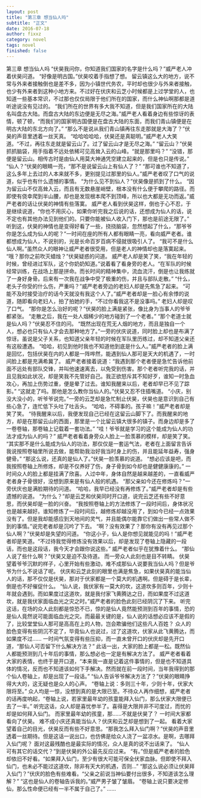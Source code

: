 ```yaml
---
layout: post
title: "第三章 想当仙人吗"
subtitle: "正文"
date: 2016-07-18
author: fixxz
category: novel
tags: novel
finished: false
---
```


第三章  想当仙人吗
“伏昊我问你，你知道我们国家的名字是什么吗？”威严老人冲着伏昊问道。
“好像是明古国。”伏昊咬着手指想了想。
留云镇这么大的地方，说不常与外来者接触倒也是差不多，因为小镇世代务农，平时却也很少与外来者接触，也少有外来者到这种小地方来。不过好在伏庆和云芝小时候都是上过学堂的人，也知道一些基本常识，不过那也仅仅局限于他们所在的国家，而什么神仙啊那都是道听途说没有见过的。
“我们所在的世界有多大我不知道，但是我们国家所在的大陆名叫盘古大陆。而盘古大陆的东边便是无尽之海。”威严老人看着身边有些惊讶的表情，顿了顿，“而我们的国家明古国便是在盘古大陆的东面，而我们青山镇便是在明古大陆的东北方向了。”
“那么不是说从我们青山镇再往东走那就是大海了？”伏昊的声音里透着一丝天真。
“哈哈哈哈哈，伏昊还是真聪明。”威严老人大笑道。“不过，再往东走就是留云山了。过了留云山才是无尽之海。”
“留云山？”伏昊抓抓脑袋，用手指着不远处依稀可见高耸入云的山峰。“就是那里吗？”
“没错，那便是留云山。相传古时是由仙人用莫大神通凭空建立起来的，但是也只是传说。”
“仙人？”伏昊的眼睛一亮，“那不是说留云山上有仙人了？”
“那可谁也不知道了，这么多年上去过的人本来就不多，更别提见过那里的仙人。”威严老者叹了口气的说道，似乎也有什么遗憾的事情。
“为什么见不到仙人？”伏昊像是抓到了什么。
“因为留云山不仅高耸入云，而且有无数悬崖峭壁，根本没有什么便于攀爬的路径。而即使有侥幸爬到半山腰，却也是发现根本爬不到顶峰，所以也大都是无功而返。”威严老者的话让伏昊的神情有些落寞。
威严老人看到伏昊这样，倒也于心不忍，于是继续说道，“你也不用灰心，如果你听完我之后说的话，还想成为仙人的话，说不定也有其他办法见到他们的。只要你能被仙人收入门下，那也是前途无限了。”
听到这，伏昊的神情也是变得好看了一些，挠挠脑袋，忽然想起了什么，“那爷爷你是怎么成为仙人的呢？”一时间在座的所有人都有眼睛一亮，看向威严老者。谁都想成为仙人，不说别的，光是长命百岁百病不侵就很吸引人了。
“我可不是什么仙人啊。”虽然众人的眼神让威严老者很受用，但是老人的神情却也是落寞起来。
“哦？那你之前吹灭蜡烛？”伏昊疑惑的问道。
威严老人却是笑了笑，“我在年轻的时候，曾经进过军队，这个你奶奶知道。”说着看了看身旁的老人。“在军队的时候经常训练，在战场上那是拼命。而长时间的精神集中，流血流汗，倒是也让我练就了一身好身骨。后来有一次我在战争中受了极重的伤，并且与部队走散。”
“什么，老头子你受的什么伤，严重吗？”威严老者旁边的老妇人却是先焦急了起来。
“可能不及时接受治疗的话今天就没有我这个人了。”威严老者却是一脸心有余悸的说道，随即看向老妇人，拍了拍她的手，“不过你看我这不是没事吗。”
老妇人却是叹了口气。
“那你是怎么治好的呢？”伏昊的脸上满是紧张，像比身为当事人的爷爷都紧张。
“走散之后，我在一处人烟稀少的地方碰到了一个老者。”
“那个老道士就是仙人吗？”伏昊忍不住的问。
“既然出现在荒无人烟的地方，而且是独自一个人，想必也只有仙人才会去那种地方了。”一旁的伏庆说道，同时脸上却也是布满了惊讶。虽说是父子关系，也知道父亲年轻的时候在军队里历练过，却不知道父亲还有这般遭遇。
“哈哈，初见到他时我也不知道他到底是什么人。”威严老者的脸上满是回忆，包括伏昊在内的人都是一阵哗然，能遇到仙人那可是天大的机遇了，一时间脸上都是充满希冀了。
威严老者接着说道：“我遇到那个老者便是急忙告诉他前面不远处有部队交锋，并叫他速速离去，以免受到伤害。那个老者听完我的话，并且见我如此状况，却是笑我不先管好自己。我正欲怒斥其不知好歹，谁知一时急血攻心，再加上伤势过重，便是晕了过去。谁知我醒来以后，老者却早已不见了踪影。”
“这就走了吗。那他是怎么教你当仙人的。”伏昊又忍不住插嘴道。
“小庆，别没大没小的，听爷爷说完。”一旁的云芝却是急忙制止伏昊，伏昊也是意识到自己有些心急了，连忙低下头吐了吐舌头。
“哈哈，不碍事的。孩子嘛！”威严老者却是笑了笑。
“待我醒来以后，我便发现自己已经在这留云山脚下了。而我醒来的地方，却是在那留云山的西面，那里是一个比留云镇大很多的镇子。而身边却是多了一卷卷轴，那卷轴上记载着一套功法。”
“哇！爷爷就是学习的这个能成为仙人的功法才成为仙人的吗？”
威严老者看着身旁众人脸上一脸羡慕的模样，却是笑了笑。
“其实那不是什么能成为仙人的功法，那仅仅是一套运气法，老者在上面留言告诉我说按照卷轴里所说去做，能帮助我治好我当时身上的伤，并且能延年益寿，强身健骨。”
“那这么说，还真的是仙人了。”伏昊一脸羡慕的说道。
“想必应该是吧，而我按照卷轴上所修炼，却是不仅养好了伤，身子骨到如今却也是健健康康的。”
一时间众人的脸上都是挂满了欣喜。人过中年，身体自然是越来越差的，一直看威严老者身子骨很好，没想到原来是有仙人般的机遇。
“那父亲如今还在修炼吗？”一旁伏庆也是满脸期待的问道。
“哈哈，我早已经没有再修炼了。”威严老者却是有些遗憾的说道。
“为什么？”却是云芝和伏昊同时开口道，说完云芝还有些不好意思，而伏昊却是一脸的兴奋。
“我按照卷轴上的方法修炼了一段时间后，身体状况也是越来越好。谁知修炼了一段时间后，越修炼却越没用了，到如今已经一点效果没有了。但是我却能感应到天地间的灵气，并且能偶尔能靠它们做出一些常人做不到的事情。”说完老者却是沉吟了下去。
“啊？没有效果了？那你有没有再见过那个仙人啊？”伏昊却是失望的问道。
“你这小子，仙人是你想见就能见的吗！”威严老者却是笑道。“不过待我觉得修炼没有效果以后，却是发现了卷轴上隐藏的一段话，而也是这段话，我今天才会跟你说这些。”
威严老者似乎在犹豫着什么。
“那仙人说了些什么啊？”伏昊又是迫不及待道。
而一旁众人此刻也是目不转睛。
伏昊望着爷爷沉默的样子，心里开始有些激动，难不成那仙人说要我当仙人吗？但是爷爷为什么不说话了呢。
伏庆和云芝此刻的眼里也满是焦急，如果伏昊真的能当仙人的话，那不仅仅是伏昊，那对于伏家都是一个莫大的机遇啊。但是碍于是长辈，倒是也不好催促什么。
“仙人说，我伏家有一莫大的坎，这道坎多则百年，少则十年就会遇到。而如果度过这道坎，就是我付家飞黄腾达之日，而如果度不过这道坎，就是我伏家面临血光之灾之时。”威严老者的脸色此刻已经阴沉了下来。
听完这话，在场的众人此刻都是惊恐不已，惊的是仙人竟然能预测到百年的事情，恐的是仙人竟然说可能面临血光之灾。而最最关键的是，仙人说的话想必应该不是假的了，比较堂堂仙人那可是高高在上的人物，岂会欺骗他们这些凡人百姓？
众人的脸色变得有些阴沉不定了，毕竟仙人也说过，过了这道坎，伏家从此飞黄腾达，而如果度不过……
一时间气氛变得有些压抑，而一直未曾开口的伏庆却是先开口道，“那仙人可否留下什么解决方法？”
此话一出，大家的脸上都是一松。既然仙人都能预测到几十年后的事情，那么想必也一定是有解决方法了。
威严老者看着大家的表情，也终于是开口道，“本来我一直是记着这件事情的，但是也不知道具体的情况，反而也不知道该如何下手解决。然而就在前一段时间，当年我得到的那个仙人卷轴上，却是出现了一段话。”
“仙人告诉爷爷解决方法了？”伏昊的眼睛挣得大大的，这无疑也是众人的心声。
“卷轴上说：多则三十年，少则十年，伏家大限将至。”
众人均是一惊，没想到真的是大限已至。不待众人再作细想，威严老者的话再度响起，“卷轴上说，若家里最年幼的孩童能拜入仙门，那么伏家大限便已去了一半。”
听完这话，众人却是喜忧参半了。喜得是大限并非不可度过，而忧的却是如何拜入仙门。
而家里最年幼的孩童，那……不就是伏昊了？
一时间大家都看向了伏昊。
难不成小庆还真能当仙人？伏庆和云芝却是想到了一起。
看着大家望着自己的目光，伏昊反而有些不好意思。“那我怎么拜入仙门啊？”伏昊的声音里透着一丝期待。但是这话一说出口，也仿佛是给众人浇了一盆凉水。是啊，去哪拜入仙门呢？
面对这最残酷也是最实际的情况，众人是真的说不出话来了。
“仙人可有其它的话交代？”到是伏昊的外公最先反应过来。
“有。”但是威严老者的脸色却依旧不好看。“如果拜入仙门，至少有很大可能可保全伏家血脉。但即使不拜入仙门，也未必不能过这道坎，除非有天大的机遇，否则…”
“那这么说必须让伏昊拜入仙门？”伏庆的脸色有些难看。“父亲之前说当神仙要付出很多，不知道该怎么理解？”
“这也是仙人的卷轴告诉我的。”威严男子皱了皱眉。
“卷轴上说只要决定修仙，那么性命便已经有一半不属于自己了。”
……

